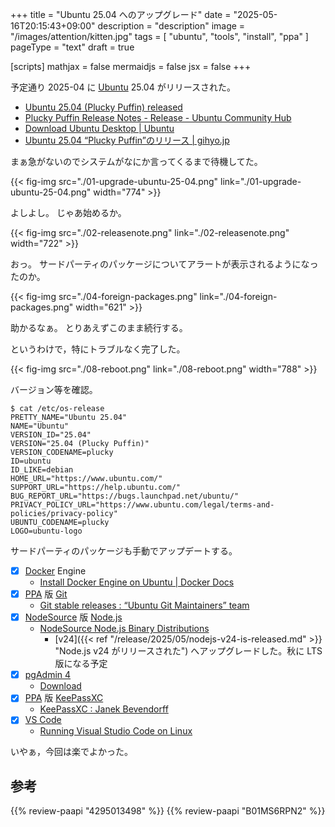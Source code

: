 +++
title = "Ubuntu 25.04 へのアップグレード"
date =  "2025-05-16T20:15:43+09:00"
description = "description"
image = "/images/attention/kitten.jpg"
tags = [ "ubuntu", "tools", "install", "ppa" ]
pageType = "text"
draft = true

[scripts]
  mathjax = false
  mermaidjs = false
  jsx = false
+++

予定通り 2025-04 に [Ubuntu] 25.04 がリリースされた。

- [Ubuntu 25.04 (Plucky Puffin) released](https://lists.ubuntu.com/archives/ubuntu-announce/2025-April/000311.html)
- [Plucky Puffin Release Notes - Release - Ubuntu Community Hub](https://discourse.ubuntu.com/t/plucky-puffin-release-notes/48687)
- [Download Ubuntu Desktop | Ubuntu](https://ubuntu.com/download/desktop)
- [Ubuntu 25.04 “Plucky Puffin”のリリース | gihyo.jp](https://gihyo.jp/admin/clip/01/ubuntu-topics/202504/18)

まぁ急がないのでシステムがなにか言ってくるまで待機してた。

{{< fig-img src="./01-upgrade-ubuntu-25-04.png" link="./01-upgrade-ubuntu-25-04.png" width="774" >}}

よしよし。
じゃあ始めるか。

{{< fig-img src="./02-releasenote.png" link="./02-releasenote.png" width="722" >}}

おっ。
サードパーティのパッケージについてアラートが表示されるようになったのか。

{{< fig-img src="./04-foreign-packages.png" link="./04-foreign-packages.png" width="621" >}}

助かるなぁ。
とりあえずこのまま続行する。

というわけで，特にトラブルなく完了した。

{{< fig-img src="./08-reboot.png" link="./08-reboot.png" width="788" >}}

バージョン等を確認。

```text
$ cat /etc/os-release
PRETTY_NAME="Ubuntu 25.04"
NAME="Ubuntu"
VERSION_ID="25.04"
VERSION="25.04 (Plucky Puffin)"
VERSION_CODENAME=plucky
ID=ubuntu
ID_LIKE=debian
HOME_URL="https://www.ubuntu.com/"
SUPPORT_URL="https://help.ubuntu.com/"
BUG_REPORT_URL="https://bugs.launchpad.net/ubuntu/"
PRIVACY_POLICY_URL="https://www.ubuntu.com/legal/terms-and-policies/privacy-policy"
UBUNTU_CODENAME=plucky
LOGO=ubuntu-logo
```

サードパーティのパッケージも手動でアップデートする。

- [x] [Docker] Engine
  - [Install Docker Engine on Ubuntu | Docker Docs](https://docs.docker.com/engine/install/ubuntu/)
- [x] [PPA] 版 [Git]
  - [Git stable releases : “Ubuntu Git Maintainers” team](https://launchpad.net/~git-core/+archive/ubuntu/ppa)
- [x] [NodeSource] 版 [Node.js]
  - [NodeSource Node.js Binary Distributions](https://github.com/nodesource/distributions/blob/master/README.md)
    - [v24]({{< ref "/release/2025/05/nodejs-v24-is-released.md" >}} "Node.js v24 がリリースされた") へアップグレードした。秋に LTS 版になる予定
- [x] [pgAdmin 4]
  - [Download](https://www.pgadmin.org/download/pgadmin-4-apt/)
- [x] [PPA] 版 [KeePassXC]
  - [KeePassXC : Janek Bevendorff](https://launchpad.net/~phoerious/+archive/ubuntu/keepassxc)
- [x] [VS Code]
  - [Running Visual Studio Code on Linux](https://code.visualstudio.com/docs/setup/linux)

いやぁ，今回は楽でよかった。

[Ubuntu]: https://www.ubuntu.com/ "The leading operating system for PCs, IoT devices, servers and the cloud | Ubuntu"
[PPA]: https://launchpad.net/ubuntu/+ppas "Personal Package Archives : Ubuntu"
[GnuPG]: https://gnupg.org/ "The GNU Privacy Guard"
[OpenSSH]: https://www.openssh.com/
[OpenSSL]: https://www.openssl.org/
[Git]: https://git-scm.com/
[KeePassXC]: https://keepassxc.org/ "KeePassXC Password Manager"
[NodeSource]: https://github.com/nodesource
[Node.js]: https://nodejs.org/
[Docker]: https://www.docker.com/ "Empowering App Development for Developers | Docker"
[pgAdmin 4]: https://www.pgadmin.org/ "pgAdmin - PostgreSQL Tools"
[VS Code]: https://code.visualstudio.com/ "Visual Studio Code - Code Editing. Redefined"
[Fcitx 5]: https://fcitx-im.org/wiki/Fcitx_5

## 参考

{{% review-paapi "4295013498" %}} <!-- Linuxシステムの仕組み -->
{{% review-paapi "B01MS6RPN2" %}} <!-- シリコンパワー USBメモリ 8GB USB3.1 -->
